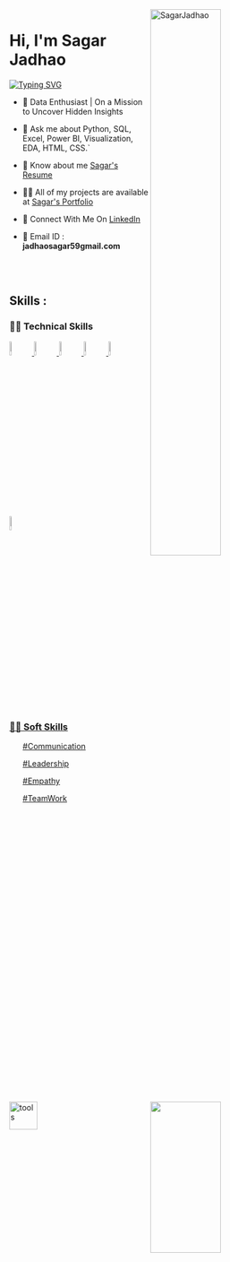  <img width=50% align=right  title="SagarJadhao"  src="https://capsule-render.vercel.app/api?type=waving&color=gradient&customColorList=6,11,20&height=150&section=header&text=🔰&fontSize=40&fontColor=fff&animation=twinkling&fontAlignY=32"/>
<h1>Hi, I'm Sagar Jadhao</h1>
<p>
<a href="https://git.io/typing-svg"><img src="https://readme-typing-svg.demolab.com?font=Fira+Code&size=24&duration=4000&pause=1000&color=F70000&background=FFFFFF00&width=700&height=51&lines=Data+Enthusiast" alt="Typing SVG" /></a>
</p>

<div>

  <img src="https://media4.giphy.com/media/qgQUggAC3Pfv687qPC/giphy.gif"  width = "50%" height= "270" align = "right"> 
 

- 💎  Data Enthusiast | On a Mission to Uncover Hidden Insights

- 💬 Ask me about Python, SQL, Excel, Power BI, Visualization, EDA, HTML, CSS.`

- 📄 Know about me <a href="https://drive.google.com/file/d/1WvoozvpC9CFThy_3S2K45EsxBxdPUttc/view?usp=drive_link">Sagar's Resume</a>

- 👨‍💻 All of my projects are available at <a href="https://sagar19998.github.io/">Sagar's Portfolio</a>

- 📮 Connect With Me On <a href="https://www.linkedin.com/in/sagar-jadhav-b67248210/ ">LinkedIn</a>


- 📨 Email ID : **jadhaosagar59gmail.com**

</div>

 </br> </br>

 <!-- -------------------------------------------------------    Middle Section  ----------------------------------------------------------------------- -->
 
 <img align="left" width="50" alt="tools" src="https://encrypted-tbn0.gstatic.com/images?q=tbn:ANd9GcT6tnklrxDRODDzcSzlAR000rBw9NxaZwR8koMpS7J1AI53A5nHPlAhNayryi5428GEpGo&usqp=CAU"/>

 ## Skills : 

 ### 👨‍💻 Technical Skills

<code><a href="#"><img width="8%" src="https://img.icons8.com/?size=48&id=Ny0t2MYrJ70p&format=png"></code> 
<code><a href="#"><img width="8%" src="https://upload.wikimedia.org/wikipedia/commons/thumb/c/c3/Python-logo-notext.svg/150px-Python-logo-notext.svg.png"></code>
<code><a href="#"><img width="8%" src="https://cdn-icons-png.flaticon.com/128/732/732220.png"></code>
<code><a href="#"><img width="8%" src="https://encrypted-tbn0.gstatic.com/images?q=tbn:ANd9GcTeeWONamt9Jk6FPz2GL-xvVRF72uZbkU9O7w&usqp=CAU"></code>
<code><a href="#"><img width="8%" src="https://cdn-icons-png.flaticon.com/128/5968/5968267.png"></code>
<code><a href="#"><img width="8%" src="https://cdn-icons-png.flaticon.com/128/5968/5968242.png"></code>

</br>
 
### 👨‍💻 Soft Skills
 <ul>#Communication</ul>
 <ul>#Leadership</ul>
 <ul>#Empathy</ul> 
 <ul>#TeamWork</ul>


<!-- -------------------------------------------------------------   Trophy and Stats  ------------------------------------------------------------------------- -->



